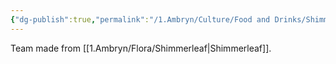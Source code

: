 ```yaml
---
{"dg-publish":true,"permalink":"/1.Ambryn/Culture/Food and Drinks/Shimmerleaf Tea/"}
---
```


Team made from [[1.Ambryn/Flora/Shimmerleaf\|Shimmerleaf]].
